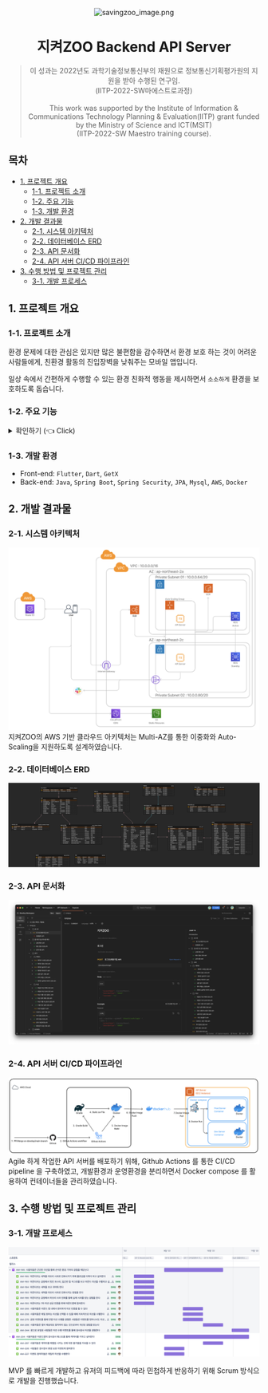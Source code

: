 <div align="center">

![savingzoo_image.png](./images/savingzoo.png)

# 지켜ZOO Backend API Server

> 이 성과는 2022년도 과학기술정보통신부의 재원으로 정보통신기획평가원의 지원을 받아 수행된 연구임.<br>
> (IITP-2022-SW마에스트로과정) <br><br> This work was supported by the Institute of Information & Communications Technology Planning & Evaluation(IITP) grant funded by the Ministry of Science and ICT(MSIT)<br>(IITP-2022-SW Maestro training course).

</div>

## 목차

- [1. 프로젝트 개요](#1-프로젝트-개요)
  - [1-1. 프로젝트 소개](#1-1-프로젝트-소개)
  - [1-2. 주요 기능](#1-2-주요-기능)
  - [1-3. 개발 환경](#1-3-개발-환경)
- [2. 개발 결과물](#2-개발-결과물)
  - [2-1. 시스템 아키텍처](#2-1-시스템-아키텍처)
  - [2-2. 데이터베이스 ERD](#2-2-데이터베이스-erd)
  - [2-3. API 문서화](#2-3-api-문서화)
  - [2-4. API 서버 CI/CD 파이프라인](#2-4-api-서버-cicd-파이프라인)
- [3. 수행 방법 및 프로젝트 관리](#3-수행-방법-및-프로젝트-관리)
  - [3-1. 개발 프로세스](#3-1-개발-프로세스)

## 1. 프로젝트 개요

### 1-1. 프로젝트 소개
환경 문제에 대한 관심은 있지만 많은 불편함을 감수하면서 환경 보호 하는 것이 어려운 사람들에게, 친환경 활동의 진입장벽을 낮춰주는 모바일 앱입니다.

일상 속에서 간편하게 수행할 수 있는 환경 친화적 행동을 제시하면서 `소소하게` 환경을 보호하도록 돕습니다.

### 1-2. 주요 기능
<details>
   <summary> 확인하기 (👈 Click)</summary>
<br />

![start.png](./images/start.png)
![mission.png](./images/mission.png)
![sudal.png](./images/sudal.png)
![levelup.png](./images/levelup.png)

</details>

### 1-3. 개발 환경

- Front-end: `Flutter`, `Dart`, `GetX`
- Back-end: `Java`, `Spring Boot`, `Spring Security`, `JPA`, `Mysql`, `AWS`, `Docker`

## 2. 개발 결과물

### 2-1. 시스템 아키텍처
![system_architecture.png](./images/system_architecture.png)
지켜ZOO의 AWS 기반 클라우드 아키텍처는 Multi-AZ를 통한 이중화와 Auto-Scaling을 지원하도록 설계하였습니다. 

### 2-2. 데이터베이스 ERD
![erd.png](./images/erd.png)

### 2-3. API 문서화
![api.png](./images/api.png)

### 2-4. API 서버 CI/CD 파이프라인
![cicd.png](./images/cicd.png)
Agile 하게 작업한 API 서버를 배포하기 위해, Github Actions 를 통한 CI/CD pipeline 을 구축하였고, 
개발환경과 운영환경을 분리하면서 Docker compose 를 활용하여 컨테이너들을 관리하였습니다.

## 3. 수행 방법 및 프로젝트 관리

### 3-1. 개발 프로세스
![jira.png](./images/jira.png)

MVP 를 빠르게 개발하고 유저의 피드백에 따라 민첩하게 반응하기 위해 Scrum 방식으로 개발을 진행했습니다.